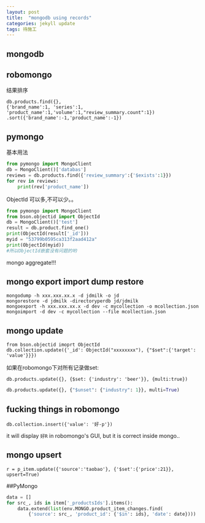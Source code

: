 ```yaml
---
layout: post
title:  "mongodb using records"
categories: jekyll update
tags: 待施工
---
```


mongodb
-----
## robomongo

结果排序  

```
db.products.find({},
{'brand_name':1, 'series':1, 'product_name':1,'volume':1,"review_summary.count":1})
.sort({'brand_name':-1,'product_name':-1})
```
## pymongo

基本用法  

```python
from pymongo import MongoClient
db = MongoClient()['databas']
reviews = db.products.find({'review_summary':{'$exists':1}})
for rev in reviews:
    print(rev['product_name'])
```

ObjectId 可以多,不可以少。。
```python
from pymongo import MongoClient
from bson.objectid import ObjectId
db = MongoClient()['test']
result = db.product.find_one()
print(ObjectId(result['_id']))
myid = "53799b0595ca313f2aad412a"
print(ObjectId(myid))
#所以ObjectId嵌套没有问题的哟
```

mongo aggregate!!!  

## mongo export import dump restore

```
mongodump -h xxx.xxx.xx.x -d jdmilk -o jd
mongorestore -d jdmilk -directoryperdb jd/jdmilk
mongoexport -h xxx.xxx.xx.x -d dev -c mycollection -o mcollection.json
mongoimport -d dev -c mycollection --file mcollection.json
```

## mongo update

```
from bson.objectid imoprt ObjectId
db.collection.update({'_id': ObjectId("xxxxxxxx"), {"$set":{'target': 'value'}}})
```
如果在robomongo下对所有记录做set:

```
db.products.update({}, {$set: {'industry': 'beer'}}, {multi:true})
```

```python
db.products.update({}, {"$unset": {"industry": 1}}, multi=True)
```

## fucking things in robomongo
```
db.collection.insert({'value': '好-p'})
```
it will display `好R` in robomongo's GUI, but it is correct inside mongo..


## mongo upsert
```
r = p_item.update({'source':'taobao'}, {'$set':{'price':21}}, upsert=True)
```

##PyMongo
```python
data = []
for src_, ids in item['_productsIds'].items():
    data.extend(list(env.MONGO.product_item_changes.find(
        {'source': src_, 'product_id': {'$in': ids}, 'date': date})))
```
